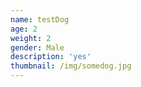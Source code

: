 ```yaml
---
name: testDog
age: 2
weight: 2
gender: Male
description: 'yes'
thumbnail: /img/somedog.jpg
---
```


